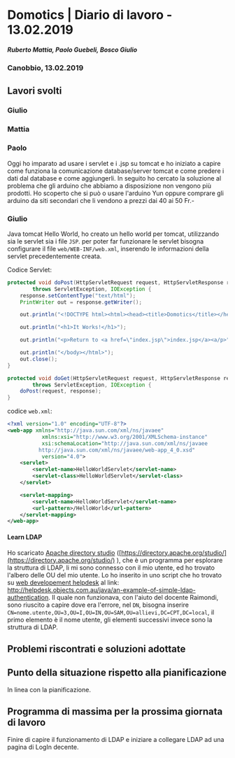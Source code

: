 # Domotics | Diario di lavoro - 13.02.2019

##### Ruberto Mattia, Paolo Guebeli, Bosco Giulio

### Canobbio, 13.02.2019

## Lavori svolti

### Giulio

### Mattia

### Paolo

Oggi ho imparato ad usare i servlet e i .jsp su tomcat e ho iniziato a capire come funziona la comunicazione database/server tomcat e come predere i dati dal database e come aggiungerli.
In seguito ho cercato la soluzione al problema che gli arduino che abbiamo a disposizione non vengono più prodotti.
Ho scoperto che si può o usare l'arduino Yun oppure comprare gli arduino da siti secondari che li vendono a prezzi dai 40 ai 50 Fr.-

### Giulio

Java tomcat Hello World, ho creato un hello world per tomcat, utilizzando sia le servlet sia i file
`JSP`. per poter far funzionare le servlet bisogna configurare il file `web/WEB-INF/web.xml`,
inserendo le informazioni della servlet precedentemente creata.

Codice Servlet:
```java
protected void doPost(HttpServletRequest request, HttpServletResponse response)
        throws ServletException, IOException {
    response.setContentType("text/html");
    PrintWriter out = response.getWriter();

    out.println("<!DOCTYPE html><html><head><title>Domotics</title></head><body>");

    out.println("<h1>It Works!</h1>");

    out.println("<p>Return to <a href=\"index.jsp\">index.jsp</a><a/p>");

    out.println("</body></html>");
    out.close();
}

protected void doGet(HttpServletRequest request, HttpServletResponse response)
        throws ServletException, IOException {
    doPost(request, response);
}
```

codice `web.xml`:
```xml
<?xml version="1.0" encoding="UTF-8"?>
<web-app xmlns="http://java.sun.com/xml/ns/javaee"
           xmlns:xsi="http://www.w3.org/2001/XMLSchema-instance"
           xsi:schemaLocation="http://java.sun.com/xml/ns/javaee
		  http://java.sun.com/xml/ns/javaee/web-app_4_0.xsd"
           version="4.0">
	<servlet>
		<servlet-name>HelloWorldServlet</servlet-name>
		<servlet-class>HelloWorldServlet</servlet-class>
	</servlet>

	<servlet-mapping>
		<servlet-name>HelloWorldServlet</servlet-name>
		<url-pattern>/HelloWorld</url-pattern>
	</servlet-mapping>
</web-app>
```

#### Learn LDAP

Ho scaricato [Apache directory studio](https://directory.apache.org/studio/)
([https://directory.apache.org/studio/](https://directory.apache.org/studio/) ), che &egrave; un
programma per esplorare la struttura di LDAP, li mi sono connesso con il mio utente, ed ho trovato
l'albero delle OU del mio utente. Lo ho inserito in uno script che ho trovato su
[web developement helpdesk](http://helpdesk.objects.com.au/java/an-example-of-simple-ldap-authentication)
al link: http://helpdesk.objects.com.au/java/an-example-of-simple-ldap-authentication.
Il quale non funzionava, con l'aiuto del docente Raimondi, sono riuscito a capire dove era l'errore,
nel `DN`, bisogna inserire `CN=nome.utente,OU=3,OU=I,OU=IN,OU=SAM,OU=allievi,DC=CPT,DC=local`,
il primo elemento &egrave; il nome utente, gli elementi successivi invece sono la struttura di LDAP.


##  Problemi riscontrati e soluzioni adottate

##  Punto della situazione rispetto alla pianificazione
In linea con la pianificazione.


## Programma di massima per la prossima giornata di lavoro
Finire di capire il funzionamento di LDAP e iniziare a collegare LDAP ad una pagina di LogIn decente.
